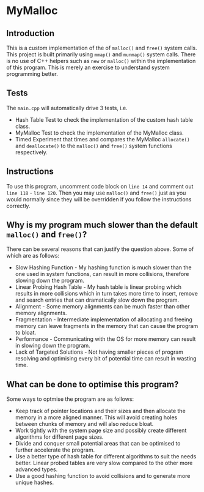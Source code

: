 # MyMalloc
## Introduction
This is a custom implementation of the of `malloc()` and `free()` system calls. This project is built primarily 
using `mmap()` and `munmap()` system calls. There is no use of C++ helpers such as `new` or `malloc()` within the 
implementation of this program. This is merely an exercise to understand system programming better.

## Tests
The `main.cpp` will automatically drive 3 tests, i.e.
* Hash Table Test to check the implementation of the custom hash table class.
* MyMalloc Test to check the implementation of the MyMalloc class.
* Timed Experiment that times and compares the MyMalloc `allocate()` and `deallocate()` to the `malloc()` and `free()` 
  system functions respectively.

## Instructions
To use this program, uncomment code block on `line 14` and comment out `line 118` - `line 120`. Then you may use 
`malloc()` and `free()` just as you would normally since they will be overridden if you follow the instructions 
correctly.

## Why is my program much slower than the default `malloc()` and `free()`?
There can be several reasons that can justify the question above. Some of which are as follows:
* Slow Hashing Function - My hashing function is much slower than the one used in system functions, can result in 
  more collisions, therefore slowing down the program.
* Linear Probing Hash Table - My hash table is linear probing which results in more collisions which in turn takes 
  more time to insert, remove and search entries that can dramatically slow down the program.
* Alignment - Some memory alignments can be much faster than other memory alignments.
* Fragmentation - Intermediate implementation of allocating and freeing memory can leave fragments in the memory 
  that can cause the program to bloat.
* Performance - Communicating with the OS for more memory can result in slowing down the program.
* Lack of Targeted Solutions - Not having smaller pieces of program resolving and optimising every bit of potential 
  time can result in wasting time.


## What can be done to optimise this program?
Some ways to optmise the program are as follows:
* Keep track of pointer locations and their sizes and then allocate the memory in a more aligned manner. This will 
  avoid creating holes between chunks of memory and will also reduce bloat.
* Work tightly with the system page size and possibly create different algorithms for different page sizes.
* Divide and conquer small potential areas that can be optimised to further accelerate the program.
* Use a better type of hash table for different algorithms to suit the needs better. Linear probed tables are very 
  slow compared to the other more advanced types.
* Use a good hashing function to avoid collisions and to generate more unique hashes.
